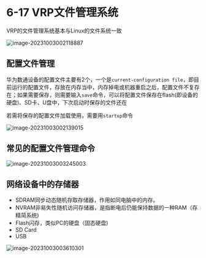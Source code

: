 # 6-17 VRP文件管理系统

VRP的文件管理系统基本与Linux的文件系统一致

![image-20231003002118887](https://img.yatjay.top/md/image-20231003002118887.png)

## 配置文件管理

华为数通设备的配置文件主要有2个，一个是`current-configuration file`，即目前运行的配置文件，存放在内存当中，内存掉电或机器重启之后，配置文件不复存在；如果需要保存，则需要输入`save`命令，可以将配置文件保存在flash(即设备的硬盘)、SD卡、U盘中，下次启动时保存的文件还在

若需将保存的配置文件加载使用，需要用`startup`命令

![image-20231003002139015](https://img.yatjay.top/md/image-20231003002139015.png)

## 常见的配置文件管理命令

![image-20231003003245003](https://img.yatjay.top/md/image-20231003003245003.png)

## 网络设备中的存储器

- SDRAM同步动态随机存取存储器，作用如同电脑中的内存。
- NVRAM非易失性随机访问存储器，是指断电后仍能保持数据的一种RAM（存精简系统)
- Flash闪存，类似PC的硬盘（固态硬盘)
- SD Card
- USB

![image-20231003003610301](https://img.yatjay.top/md/image-20231003003610301.png)


